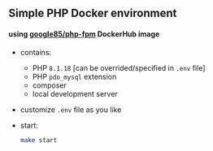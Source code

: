 ## Simple PHP Docker environment
#### using [google85/php-fpm](https://hub.docker.com/repository/docker/google85/php-fpm) DockerHub image

- contains:
    - PHP `8.1.18`  [can be overrided/specified in `.env` file]
    - PHP `pdo_mysql` extension
    - composer
    - local development server

- customize `.env` file as you like
- start:
    ```bash
    make start
    ```
